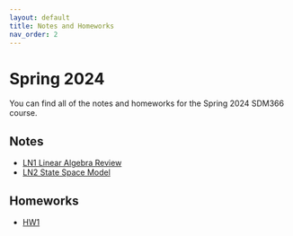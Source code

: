 ```yaml
---
layout: default
title: Notes and Homeworks
nav_order: 2
---
```


# Spring 2024

You can find all of the notes and homeworks for the Spring 2024 SDM366 course.

## Notes

- [LN1 Linear Algebra Review](https://github.com/clearlab-sustech/SDM366-Sp24/raw/master/assets/files/LN1_LinearAlgebraReview.pdf)
- [LN2 State Space Model](https://github.com/clearlab-sustech/SDM366-Sp24/raw/master/assets/files/LN2_Sp24_StateSpaceModel.pdf)

## Homeworks

- [HW1](https://github.com/clearlab-sustech/SDM366-Sp24/raw/master/assets/files/SDM_Optimal_Control_and_Estimation_HW1.pdf)